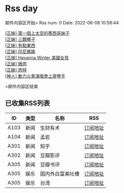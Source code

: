 # Rss day

邮件内容区开始>
Rss num: 0  Date: 2022-06-08 10:58:44 <br/>

<a href='https://www.ptt.cc/bbs/Beauty/M.1654656652.A.368.html'>[正妹] 第一個上太空的墨西哥妹子</a><br/>
<a href='https://www.ptt.cc/bbs/Beauty/M.1654655938.A.DF3.html'>[正妹] 三顆椰子</a><br/>
<a href='https://www.ptt.cc/bbs/Beauty/M.1654655253.A.45C.html'>[正妹] 有點東西</a><br/>
<a href='https://www.ptt.cc/bbs/Beauty/M.1654655064.A.FF2.html'>[正妹] 印尼媽媽</a><br/>
<a href='https://www.ptt.cc/bbs/Beauty/M.1654652622.A.DA0.html'>[正妹] Havanna Winter 美國女孩</a><br/>
<a href='https://www.ptt.cc/bbs/Beauty/M.1654652542.A.170.html'>[正妹] 微肉</a><br/>
<a href='https://www.ptt.cc/bbs/Beauty/M.1654651164.A.EF9.html'>[正妹] 肉特</a><br/>
<a href='https://www.ptt.cc/bbs/Beauty/M.1654648190.A.D94.html'>[神人] 動力火車演唱會上提琴手</a><br/>


<邮件内容区结束

## 已收集RSS列表

| ID | 类型 | 名称  | RSS  |
| -- | -- | -- | -- | 
| A103  | 新闻 | 生财有术 | [订阅地址](https://scys.info/feed) |
| A104  | 新闻 | 孟岩  | [订阅地址](https://feedpress.me/wx-dreamytalks) |
| A301  | 新闻 | 知乎 | [订阅地址](https://www.zhihu.com/rss) |
| A302  | 新闻 | 豆瓣影评 | [订阅地址](https://www.douban.com/feed/review/movie) |
| A305  | 新闻 | 豆瓣书评 | [订阅地址](https://www.douban.com/feed/review/book) |
| A305  | 娱乐 | 国内外白富美吐槽 | [订阅地址](http://rsshub.v2fy.com:1200/weibo/user/5323541229) |
| A305  | 娱乐 | 台湾 | [订阅地址](https://www.ptt.cc/atom/beauty.xml) |
